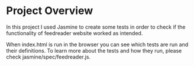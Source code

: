 # Project Overview
In this project I used Jasmine to create some tests in order to check if the functionality of feedreader website worked as intended.

When index.html is run in the browser you can see which tests are run and their definitions. To learn more about the tests and how they run, please check jasmine/spec/feedreader.js. 
